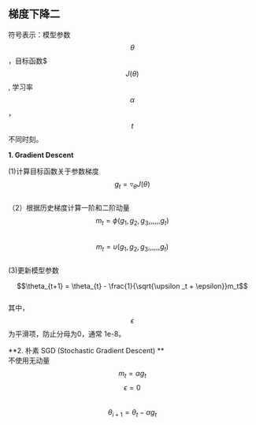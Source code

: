 ## 梯度下降二

符号表示：模型参数 $$\theta$$ ，目标函数$$$J(\theta)$$ , 学习率$$\alpha$$，$$t$$不同时刻。

**1. Gradient Descent**

(1)计算目标函数关于参数梯度  
$$g_t = \triangledown  _{\theta}J(\theta)$$    
（2）根据历史梯度计算一阶和二阶动量    
$$m_t = \phi (g_1,g_2,g_3,,,,,,g_t) $$     
$$m_t = \upsilon (g_1,g_2,g_3,,,,,,g_t) $$     
(3)更新模型参数

$$\theta_{t+1} = \theta_{t} - \frac{1}{\sqrt{\upsilon _t + \epsilon}}m_t$$     
其中，$$\epsilon$$为平滑项，防止分母为0，通常 1e-8。   

**2. 朴素 SGD (Stochastic Gradient Descent) **   
不使用无动量  
$$m_t = \alpha g_t$$
$$\epsilon = 0$$  
$$\theta_{i+1} = \theta_{t} - \alpha g_t$$







 

